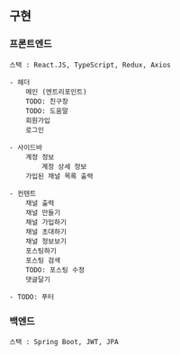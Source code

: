 ## 구현

### 프론트엔드

    스택 : React.JS, TypeScript, Redux, Axios

    - 헤더
        메인 (엔트리포인트)
        TODO: 친구창
        TODO: 도움말
        회원가입
        로그인

    - 사이드바
        계정 정보
            계정 상세 정보
        가입된 채널 목록 출력

    - 컨텐트
        채널 출력
        채널 만들기
        채널 가입하기
        채널 초대하기
        채널 정보보기
        포스팅하기
        포스팅 검색
        TODO: 포스팅 수정
        댓글달기
        
    - TODO: 푸터

### 백엔드

    스택 : Spring Boot, JWT, JPA
